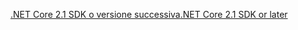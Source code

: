 [<span data-ttu-id="f82b5-101">.NET Core 2.1 SDK o versione successiva</span><span class="sxs-lookup"><span data-stu-id="f82b5-101">.NET Core 2.1 SDK or later</span></span>](https://www.microsoft.com/net/download/all)
